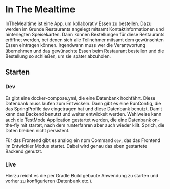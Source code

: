 # In The Mealtime

InTheMealtime ist eine App, um kollaborativ Essen zu bestellen. Dazu werden im Grunde Restaurants angelegt mitsamt
Kontaktinformationen und hinterlegten Speisekarten. Dann können Bestellungen für diese Restaurants eröffnet werden, bei
denen sich alle Teilnehmer mitsamt dem gewünschten Essen eintragen können. Irgendwann muss wer die Verantwortung
übernehmen und das gewünschte Essen beim Restaurant bestellen und die Bestellung so schließen, um sie später abzuholen.

## Starten

### Dev
Es gibt eine docker-compose.yml, die eine Datenbank hochfährt. Diese Datenbank muss laufen zum Entwickeln. Dann gibt es
eine RunConfig, die das SpringProfile `dev` eingetragen hat und diese Datenbank benutzt. Damit kann das Backend benutzt
und weiter entwickelt werden.
Wahlweise kann auch die TestMode Application gestartet werden, die eine Datenbank on-the-fly mit startet, nach dem
runterfahren aber auch wieder killt. Sprich, die Daten bleiben nicht persistent.

Für das Frontend gibt es analog ein npm Command `dev`, das das Frontend im Entwickler Modus startet. Dabei wird genau
das eben gestartete Backend genutzt.

### Live
Hierzu reicht es die per Gradle Build gebaute Anwendung zu starten und vorher zu konfigurieren (Datenbank etc.).
